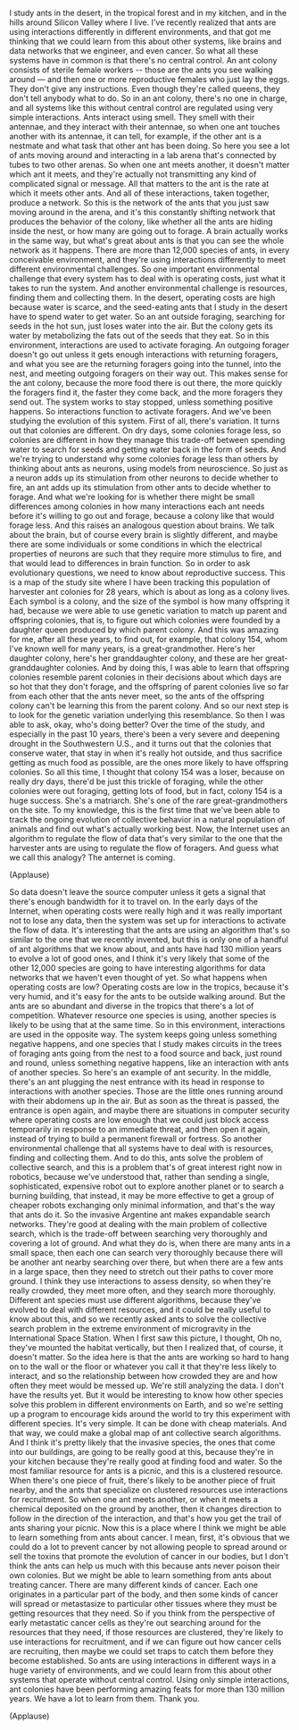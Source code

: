 
I study ants
in the desert, in the tropical forest
and in my kitchen,
and in the hills around Silicon Valley where I live.
I&#39;ve recently realized that ants
are using interactions differently
in different environments,
and that got me thinking
that we could learn from this
about other systems,
like brains and data networks that we engineer,
and even cancer.
So what all these systems have in common
is that there&#39;s no central control.
An ant colony consists of sterile female workers --
those are the ants you see walking around —
and then one or more reproductive females
who just lay the eggs.
They don&#39;t give any instructions.
Even though they&#39;re called queens,
they don&#39;t tell anybody what to do.
So in an ant colony, there&#39;s no one in charge,
and all systems like this without central control
are regulated using very simple interactions.
Ants interact using smell.
They smell with their antennae,
and they interact with their antennae,
so when one ant touches another with its antennae,
it can tell, for example, if the other ant
is a nestmate
and what task that other ant has been doing.
So here you see a lot of ants moving around
and interacting in a lab arena
that&#39;s connected by tubes to two other arenas.
So when one ant meets another,
it doesn&#39;t matter which ant it meets,
and they&#39;re actually not transmitting
any kind of complicated signal or message.
All that matters to the ant is the rate
at which it meets other ants.
And all of these interactions, taken together,
produce a network.
So this is the network of the ants
that you just saw moving around in the arena,
and it&#39;s this constantly shifting network
that produces the behavior of the colony,
like whether all the ants are hiding inside the nest,
or how many are going out to forage.
A brain actually works in the same way,
but what&#39;s great about ants is
that you can see the whole network as it happens.
There are more than 12,000 species of ants,
in every conceivable environment,
and they&#39;re using interactions differently
to meet different environmental challenges.
So one important environmental challenge
that every system has to deal with
is operating costs, just what it takes
to run the system.
And another environmental challenge is resources,
finding them and collecting them.
In the desert, operating costs are high
because water is scarce,
and the seed-eating ants that I study in the desert
have to spend water to get water.
So an ant outside foraging,
searching for seeds in the hot sun,
just loses water into the air.
But the colony gets its water
by metabolizing the fats out of the seeds
that they eat.
So in this environment, interactions are used
to activate foraging.
An outgoing forager doesn&#39;t go out unless
it gets enough interactions with returning foragers,
and what you see are the returning foragers
going into the tunnel, into the nest,
and meeting outgoing foragers on their way out.
This makes sense for the ant colony,
because the more food there is out there,
the more quickly the foragers find it,
the faster they come back,
and the more foragers they send out.
The system works to stay stopped,
unless something positive happens.
So interactions function to activate foragers.
And we&#39;ve been studying
the evolution of this system.
First of all, there&#39;s variation.
It turns out that colonies are different.
On dry days, some colonies forage less,
so colonies are different in how
they manage this trade-off
between spending water to search for seeds
and getting water back in the form of seeds.
And we&#39;re trying to understand why
some colonies forage less than others
by thinking about ants as neurons,
using models from neuroscience.
So just as a neuron adds up its stimulation
from other neurons to decide whether to fire,
an ant adds up its stimulation from other ants
to decide whether to forage.
And what we&#39;re looking for is whether there might be
small differences among colonies
in how many interactions each ant needs
before it&#39;s willing to go out and forage,
because a colony like that would forage less.
And this raises an analogous question about brains.
We talk about the brain,
but of course every brain is slightly different,
and maybe there are some individuals
or some conditions
in which the electrical properties of neurons are such
that they require more stimulus to fire,
and that would lead to differences in brain function.
So in order to ask evolutionary questions,
we need to know about reproductive success.
This is a map of the study site
where I have been tracking this population
of harvester ant colonies for 28 years,
which is about as long as a colony lives.
Each symbol is a colony,
and the size of the symbol is
how many offspring it had,
because we were able to use genetic variation
to match up parent and offspring colonies,
that is, to figure out which colonies
were founded by a daughter queen
produced by which parent colony.
And this was amazing for me, after all these years,
to find out, for example, that colony 154,
whom I&#39;ve known well for many years,
is a great-grandmother.
Here&#39;s her daughter colony,
here&#39;s her granddaughter colony,
and these are her great-granddaughter colonies.
And by doing this, I was able to learn
that offspring colonies resemble parent colonies
in their decisions about which days are so hot
that they don&#39;t forage,
and the offspring of parent colonies
live so far from each other that the ants never meet,
so the ants of the offspring colony
can&#39;t be learning this from the parent colony.
And so our next step is to look
for the genetic variation
underlying this resemblance.
So then I was able to ask, okay, who&#39;s doing better?
Over the time of the study,
and especially in the past 10 years,
there&#39;s been a very severe and deepening drought
in the Southwestern U.S.,
and it turns out that the
colonies that conserve water,
that stay in when it&#39;s really hot outside,
and thus sacrifice getting as much food as possible,
are the ones more likely to have offspring colonies.
So all this time, I thought that colony 154
was a loser, because on really dry days,
there&#39;d be just this trickle of foraging,
while the other colonies were out
foraging, getting lots of food,
but in fact, colony 154 is a huge success.
She&#39;s a matriarch.
She&#39;s one of the rare great-grandmothers on the site.
To my knowledge, this is the first time
that we&#39;ve been able to track
the ongoing evolution of collective behavior
in a natural population of animals
and find out what&#39;s actually working best.
Now, the Internet uses an algorithm
to regulate the flow of data
that&#39;s very similar to the one
that the harvester ants are using to regulate
the flow of foragers.
And guess what we call this analogy?
The anternet is coming.

(Applause)

So data doesn&#39;t leave the source computer
unless it gets a signal that there&#39;s enough bandwidth
for it to travel on.
In the early days of the Internet,
when operating costs were really high
and it was really important not to lose any data,
then the system was set up for interactions
to activate the flow of data.
It&#39;s interesting that the ants are using an algorithm
that&#39;s so similar to the one that we recently invented,
but this is only one of a handful of ant algorithms
that we know about,
and ants have had 130 million years
to evolve a lot of good ones,
and I think it&#39;s very likely
that some of the other 12,000 species
are going to have interesting algorithms
for data networks
that we haven&#39;t even thought of yet.
So what happens when operating costs are low?
Operating costs are low in the tropics,
because it&#39;s very humid, and it&#39;s easy for the ants
to be outside walking around.
But the ants are so abundant
and diverse in the tropics
that there&#39;s a lot of competition.
Whatever resource one species is using,
another species is likely to be using that
at the same time.
So in this environment, interactions are used
in the opposite way.
The system keeps going
unless something negative happens,
and one species that I study makes circuits
in the trees of foraging ants
going from the nest to a food source and back,
just round and round,
unless something negative happens,
like an interaction
with ants of another species.
So here&#39;s an example of ant security.
In the middle, there&#39;s an ant
plugging the nest entrance with its head
in response to interactions with another species.
Those are the little ones running around
with their abdomens up in the air.
But as soon as the threat is passed,
the entrance is open again,
and maybe there are situations
in computer security
where operating costs are low enough
that we could just block access temporarily
in response to an immediate threat,
and then open it again,
instead of trying to build
a permanent firewall or fortress.
So another environmental challenge
that all systems have to deal with
is resources, finding and collecting them.
And to do this, ants solve the problem
of collective search,
and this is a problem that&#39;s of great interest
right now in robotics,
because we&#39;ve understood that,
rather than sending a single,
sophisticated, expensive robot out
to explore another planet
or to search a burning building,
that instead, it may be more effective
to get a group of cheaper robots
exchanging only minimal information,
and that&#39;s the way that ants do it.
So the invasive Argentine ant
makes expandable search networks.
They&#39;re good at dealing with the main problem
of collective search,
which is the trade-off between
searching very thoroughly
and covering a lot of ground.
And what they do is,
when there are many ants in a small space,
then each one can search very thoroughly
because there will be another ant nearby
searching over there,
but when there are a few ants
in a large space,
then they need to stretch out their paths
to cover more ground.
I think they use interactions to assess density,
so when they&#39;re really crowded,
they meet more often,
and they search more thoroughly.
Different ant species must use different algorithms,
because they&#39;ve evolved to deal with
different resources,
and it could be really useful to know about this,
and so we recently asked ants
to solve the collective search problem
in the extreme environment
of microgravity
in the International Space Station.
When I first saw this picture, I thought,
Oh no, they&#39;ve mounted the habitat vertically,
but then I realized that, of course, it doesn&#39;t matter.
So the idea here is that the ants
are working so hard to hang on
to the wall or the floor or whatever you call it
that they&#39;re less likely to interact,
and so the relationship between
how crowded they are and how often they meet
would be messed up.
We&#39;re still analyzing the data.
I don&#39;t have the results yet.
But it would be interesting to know
how other species solve this problem
in different environments on Earth,
and so we&#39;re setting up a program
to encourage kids around the world
to try this experiment with different species.
It&#39;s very simple.
It can be done with cheap materials.
And that way, we could make a global map
of ant collective search algorithms.
And I think it&#39;s pretty likely that the invasive species,
the ones that come into our buildings,
are going to be really good at this,
because they&#39;re in your kitchen
because they&#39;re really good
at finding food and water.
So the most familiar resource for ants
is a picnic,
and this is a clustered resource.
When there&#39;s one piece of fruit,
there&#39;s likely to be another piece of fruit nearby,
and the ants that specialize on clustered resources
use interactions for recruitment.
So when one ant meets another,
or when it meets a chemical deposited
on the ground by another,
then it changes direction to follow
in the direction of the interaction,
and that&#39;s how you get the trail of ants
sharing your picnic.
Now this is a place where I think we might be able
to learn something from ants about cancer.
I mean, first, it&#39;s obvious that we could do a lot
to prevent cancer
by not allowing people to spread around
or sell the toxins that promote
the evolution of cancer in our bodies,
but I don&#39;t think the ants can help us much with this
because ants never poison their own colonies.
But we might be able to learn something from ants
about treating cancer.
There are many different kinds of cancer.
Each one originates in a particular part of the body,
and then some kinds of cancer will spread
or metastasize to particular other tissues
where they must be getting
resources that they need.
So if you think from the perspective
of early metastatic cancer cells
as they&#39;re out searching around
for the resources that they need,
if those resources are clustered,
they&#39;re likely to use interactions for recruitment,
and if we can figure out how
cancer cells are recruiting,
then maybe we could set traps
to catch them before they become established.
So ants are using interactions in different ways
in a huge variety of environments,
and we could learn from this
about other systems that operate
without central control.
Using only simple interactions,
ant colonies have been performing
amazing feats for more than 130 million years.
We have a lot to learn from them.
Thank you.

(Applause)

